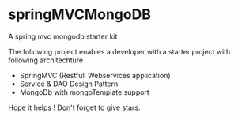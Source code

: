 # springMVCMongoDB
A spring mvc mongodb starter kit

The following project enables a developer with a starter project with following architechture
- SpringMVC (Restfull Webservices application)
- Service & DAO Design Pattern
- MongoDb with mongoTemplate support 

Hope it helps !
Don't forget to give stars.
